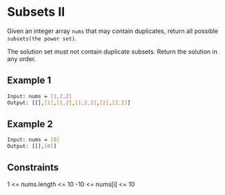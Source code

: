 # Subsets II

Given an integer array `nums` that may contain duplicates, return all possible `subsets(the power set)`.

The solution set must not contain duplicate subsets. Return the solution in any order.

## Example 1

```bash
Input: nums = [1,2,2]
Output: [[],[1],[1,2],[1,2,2],[2],[2,2]]
```

## Example 2

```bash
Input: nums = [0]
Output: [[],[0]]
```

## Constraints

1 <= nums.length <= 10
-10 <= nums[i] <= 10